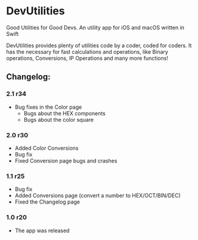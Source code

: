 # DevUtilities
Good Utilities for Good Devs. An utility app for iOS and macOS written in Swift


DevUtilities provides plenty of utilities code by a coder, coded for coders. It has the necessary for fast calculations and operations, like Binary operations, Conversions, IP Operations and many more functions! 


## Changelog:
### 2.1 r34
- Bug fixes in the Color page
  - Bugs about the HEX components
  - Bugs about the color square
  
### 2.0 r30
- Added Color Conversions
- Bug fix
- Fixed Conversion page bugs and crashes

### 1.1 r25
- Bug fix
- Added Conversions page (convert a number to HEX/OCT/BIN/DEC)
- Fixed the Changelog page

### 1.0 r20
- The app was released
